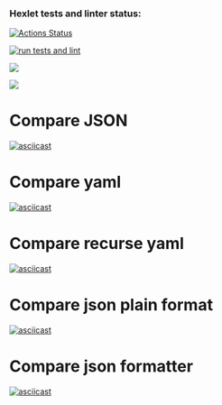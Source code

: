 ### Hexlet tests and linter status:
[![Actions Status](https://github.com/popov76/frontend-project-lvl2/workflows/hexlet-check/badge.svg)](https://github.com/popov76/frontend-project-lvl2/actions)

[![run tests and lint](https://github.com/popov76/frontend-project-lvl2/actions/workflows/gendif.yml/badge.svg)](https://github.com/popov76/frontend-project-lvl2/actions/workflows/gendif.yml)

<a href="https://codeclimate.com/github/popov76/frontend-project-lvl2/maintainability"><img src="https://api.codeclimate.com/v1/badges/c389a52a84f5c4b9427f/maintainability" /></a>

<a href="https://codeclimate.com/github/popov76/frontend-project-lvl2/test_coverage"><img src="https://api.codeclimate.com/v1/badges/c389a52a84f5c4b9427f/test_coverage" /></a>
# Compare JSON
[![asciicast](https://asciinema.org/a/kbPTeZSPyZzukjIaL0SyT64Iy.svg)](https://asciinema.org/a/kbPTeZSPyZzukjIaL0SyT64Iy)
# Compare yaml
[![asciicast](https://asciinema.org/a/kbPTeZSPyZzukjIaL0SyT64Iy.svg)](https://asciinema.org/a/kbPTeZSPyZzukjIaL0SyT64Iy)
# Compare recurse yaml
[![asciicast](https://asciinema.org/a/jbovutj2aVrbaXCyZNJrfLNcG.svg)](https://asciinema.org/a/jbovutj2aVrbaXCyZNJrfLNcG)
# Compare json plain format
[![asciicast](https://asciinema.org/a/uDg6GrngOWAsHwTMcZXkPL8Du.svg)](https://asciinema.org/a/uDg6GrngOWAsHwTMcZXkPL8Du)
# Compare json formatter
[![asciicast](https://asciinema.org/a/HXdBgjx6IhCpWj54o7SXhWOQm.svg)](https://asciinema.org/a/HXdBgjx6IhCpWj54o7SXhWOQm)
 
